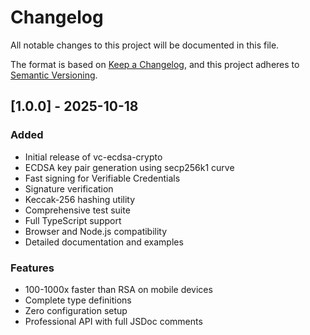 # Changelog

All notable changes to this project will be documented in this file.

The format is based on [Keep a Changelog](https://keepachangelog.com/en/1.0.0/),
and this project adheres to [Semantic Versioning](https://semver.org/spec/v2.0.0.html).

## [1.0.0] - 2025-10-18

### Added

- Initial release of vc-ecdsa-crypto
- ECDSA key pair generation using secp256k1 curve
- Fast signing for Verifiable Credentials
- Signature verification
- Keccak-256 hashing utility
- Comprehensive test suite
- Full TypeScript support
- Browser and Node.js compatibility
- Detailed documentation and examples

### Features

- 100-1000x faster than RSA on mobile devices
- Complete type definitions
- Zero configuration setup
- Professional API with full JSDoc comments
